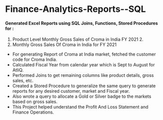 # Finance-Analytics-Reports--SQL

#### Generated Excel Reports using SQL Joins, Functions, Stored Procedures for : 
1. Product Level Monthly Gross Sales of Croma in India FY 2021 2.
2. Monthly Gross Sales Of Croma in India for FY 2021

- For generating Report of Croma at India market, fetched the customer code for Croma India.
- Calculated Fiscal Year from calendar year which is Sept to August for AtliQ.
- Performed Joins to get remaining columns like product details, gross sales, etc.
- Created a Stored Procedure to generalize the same query to generate reports for any desired customer, market and Fiscal year.
- Also wrote a query to allocate a Gold or Silver badge to the markets based on gross sales.
- This Project helped understand the Profit And Loss Statement and Finance Operations.


